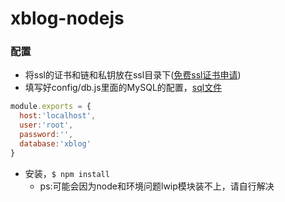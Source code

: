 # xblog-nodejs


### 配置
* 将ssl的证书和链和私钥放在ssl目录下([免费ssl证书申请](https://www.zzliux.cn/article/49))
* 填写好config/db.js里面的MySQL的配置，[sql文件](https://github.com/zzliux/xblog/blob/master/config/xblog.sql)
```js
module.exports = {
  host:'localhost',
  user:'root',
  password:'',
  database:'xblog'
}
```
* 安装，```$ npm install```
	* ps:可能会因为node和环境问题lwip模块装不上，请自行解决

